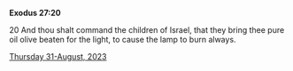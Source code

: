 **Exodus 27:20**

20 And thou shalt command the children of Israel, that they bring thee pure oil olive beaten for the light, to cause the lamp to burn always.

[Thursday 31-August, 2023](https://getbible.net/kjv/Exodus/27/20)
